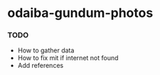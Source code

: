# odaiba-gundum-photos

### TODO
* How to gather data
* How to fix mit if internet not found
* Add references
